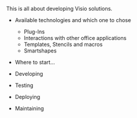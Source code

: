 This is all about developing Visio solutions.

- Available technologies and which one to chose
  - Plug-Ins
  - Interactions with other office applications
  - Templates, Stencils and macros
  - Smartshapes


- Where to start...
- Developing
- Testing
- Deploying
- Maintaining
